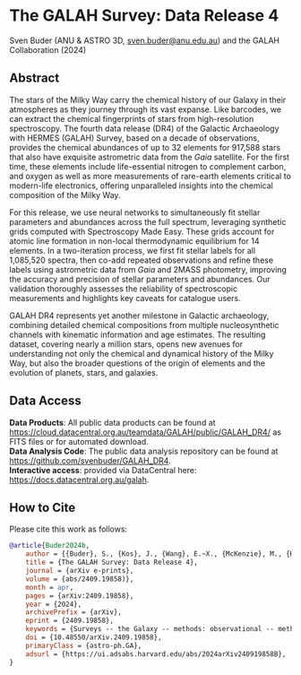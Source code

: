# The GALAH Survey: Data Release 4

Sven Buder (ANU & ASTRO 3D, sven.buder@anu.edu.au) and the GALAH Collaboration (2024)

## Abstract

The stars of the Milky Way carry the chemical history of our Galaxy in their atmospheres as they journey through its vast expanse. Like barcodes, we can extract the chemical fingerprints of stars from high-resolution spectroscopy. The fourth data release (DR4) of the Galactic Archaeology with HERMES (GALAH) Survey, based on a decade of observations, provides the chemical abundances of up to 32 elements for 917\,588 stars that also have exquisite astrometric data from the $Gaia$ satellite. For the first time, these elements include life-essential nitrogen to complement carbon, and oxygen as well as more measurements of rare-earth elements critical to modern-life electronics, offering unparalleled insights into the chemical composition of the Milky Way.

For this release, we use neural networks to simultaneously fit stellar parameters and abundances across the full spectrum, leveraging synthetic grids computed with Spectroscopy Made Easy. These grids account for atomic line formation in non-local thermodynamic equilibrium for 14 elements. In a two-iteration process, we first fit stellar labels for all 1\,085\,520 spectra, then co-add repeated observations and refine these labels using astrometric data from $Gaia$ and 2MASS photometry, improving the accuracy and precision of stellar parameters and abundances. Our validation thoroughly assesses the reliability of spectroscopic measurements and highlights key caveats for catalogue users.

GALAH DR4 represents yet another milestone in Galactic archaeology, combining detailed chemical compositions from multiple nucleosynthetic channels with kinematic information and age estimates. The resulting dataset, covering nearly a million stars, opens new avenues for understanding not only the chemical and dynamical history of the Milky Way, but also the broader questions of the origin of elements and the evolution of planets, stars, and galaxies.

## Data Access

**Data Products**: All public data products can be found at https://cloud.datacentral.org.au/teamdata/GALAH/public/GALAH_DR4/ as FITS files or for automated download.  
**Data Analysis Code**: The public data analysis repository can be found at https://github.com/svenbuder/GALAH_DR4.  
**Interactive access**: provided via DataCentral here: https://docs.datacentral.org.au/galah.  

## How to Cite

Please cite this work as follows:

```bibtex
@article{Buder2024b,
    author = {{Buder}, S., {Kos}, J., {Wang}, E.~X., {McKenzie}, M., {Howell}, M., {Martell}, S.~L., {Hayden}, M.~R., {Zucker}, D.~B., {Nordlander}, T., {Montet}, B.~T., {Traven}, G., {Bland-Hawthorn}, J., {De~Silva}, G.~M., {Freeman}, K.~C., {Lewis}, G.~F., {Lind}, K., {Sharma}, S., {Simpson}, J.~D., {Stello}, D., {Zwitter}, T., {Amarsi}, A.~M., {Armstrong}, J.~J., {Banks}, K., {Beavis}, M.~A., {Beeson}, K., {Chen}, B., {Ciuc{\u{a}}}, I., {Da~Costa}, G.~S., {de~Grijs}, R., {Martin}, B., {Nataf}, D.~M., {Ness}, M.~K., {Rains}, A.~D., {Scarr}, T., {Vogrin{\v{c}}i{\v{c}}}, R., {Wang}, Z., {Wittenmyer}, R.~A., {Xie}, Y., {The GALAH Collaboration}},
    title = {The GALAH Survey: Data Release 4},
    journal = {arXiv e-prints},
    volume = {abs/2409.19858)},
    month = apr,
    pages = {arXiv:2409.19858},
    year = {2024},
    archivePrefix = {arXiv},
    eprint = {2409.19858},
    keywords = {Surveys -- the Galaxy -- methods: observational -- methods: data analysis -- stars: fundamental parameters -- stars: abundances},
    doi = {10.48550/arXiv.2409.19858},
    primaryClass = {astro-ph.GA},
    adsurl = {https://ui.adsabs.harvard.edu/abs/2024arXiv240919858B},
}
```
